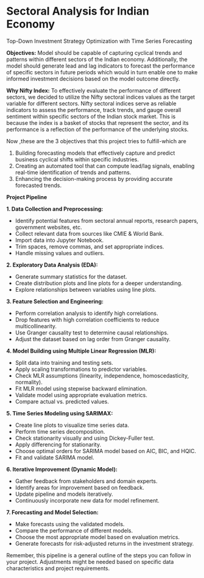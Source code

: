 # Sectoral Analysis for Indian Economy
 Top-Down Investment Strategy Optimization with Time Series Forecasting 

 **Objectives:**
Model should be capable of capturing cyclical trends and patterns within different sectors of the Indian economy. Additionally, the model should generate lead and lag indicators to forecast the performance of specific sectors in future periods which would in turn enable one to make informed investment decisions based on the model outcome directly.

**Why Nifty Index:**
To effectively evaluate the performance of different sectors, we decided to utilize the Nifty sectoral indices values as the target variable for different sectors.
Nifty sectoral indices serve as reliable indicators to assess the performance, track trends, and gauge overall sentiment within specific sectors of the Indian stock market. This is because the index is a basket of stocks that represent the sector, and its performance is a reflection of the performance of the underlying stocks.

Now ,these are the 3 objectives that this project tries to fulfill-which are
1.	Building forecasting models that effectively capture and predict business cyclical shifts within specific industries.
2.	Creating an automated tool that can compute lead/lag signals, enabling real-time identification of trends and patterns.
3.	Enhancing the decision-making process by providing accurate forecasted trends.


**Project Pipeline**

**1. Data Collection and Preprocessing:**
- Identify potential features from sectoral annual reports, research papers, government websites, etc.
- Collect relevant data from sources like CMIE & World Bank.
- Import data into Jupyter Notebook.
- Trim spaces, remove commas, and set appropriate indices.
- Handle missing values and outliers.

**2. Exploratory Data Analysis (EDA):**
- Generate summary statistics for the dataset.
- Create distribution plots and line plots for a deeper understanding.
- Explore relationships between variables using line plots.

**3. Feature Selection and Engineering:**
- Perform correlation analysis to identify high correlations.
- Drop features with high correlation coefficients to reduce multicollinearity.
- Use Granger causality test to determine causal relationships.
- Adjust the dataset based on lag order from Granger causality.

**4. Model Building using Multiple Linear Regression (MLR):**
- Split data into training and testing sets.
- Apply scaling transformations to predictor variables.
- Check MLR assumptions (linearity, independence, homoscedasticity, normality).
- Fit MLR model using stepwise backward elimination.
- Validate model using appropriate evaluation metrics.
- Compare actual vs. predicted values.

**5. Time Series Modeling using SARIMAX:**
- Create line plots to visualize time series data.
- Perform time series decomposition.
- Check stationarity visually and using Dickey-Fuller test.
- Apply differencing for stationarity.
- Choose optimal orders for SARIMA model based on AIC, BIC, and HQIC.
- Fit and validate SARIMA model.

**6. Iterative Improvement (Dynamic Model):**
- Gather feedback from stakeholders and domain experts.
- Identify areas for improvement based on feedback.
- Update pipeline and models iteratively.
- Continuously incorporate new data for model refinement.

**7. Forecasting and Model Selection:**
- Make forecasts using the validated models.
- Compare the performance of different models.
- Choose the most appropriate model based on evaluation metrics.
- Generate forecasts for risk-adjusted returns in the investment strategy.

Remember, this pipeline is a general outline of the steps you can follow in your project. Adjustments might be needed based on specific data characteristics and project requirements.
